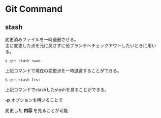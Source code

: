 # Git Command

## stash
変更済みファイルを一時退避させる。  
主に変更した点を元に戻さずに他ブランチへチェックアウトしたいときに用いる。  

```
$ git stash save
```

上記コマンドで現在の変更点を一時退避することができる。  

```
$ git stash list
```

上記コマンドでstashしたstashを見ることができる。

__-p__ オプションを用いることで

変更した __内容__ を見ることが可能

